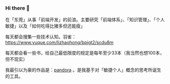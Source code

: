 ### Hi there 👋

在「东莞」从事「前端开发」的前浪。主要研究「前端体系」、「知识管理」、「个人敏捷」以及「如何吃得比猪多但还能瘦」

每天都会搜集一些技术认知。羽雀：https://www.yuque.com/lizhaohong/bpigt2/scdu8m

每天都会看一些书，给自己最低限度的规定是每年至少33本（我当然也想100本，但不现实）

我最引以为豪的作品是：[pandora](https://github.com/dragon8github/Pandora) 。是我基于对「敏捷个人」概念的思考所诞生的工具。
